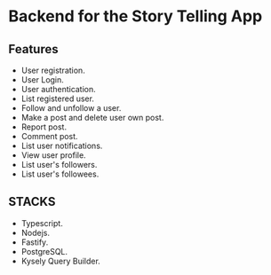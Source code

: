 # Backend for the Story Telling App

## Features

* User registration.
* User Login.
* User authentication.
* List registered user.
* Follow and unfollow a user.
* Make a post and delete user own post.
* Report post.
* Comment post.
* List user notifications.
* View user profile.
* List user's followers.
* List user's followees.

## STACKS

* Typescript.
* Nodejs.
* Fastify.
* PostgreSQL.
* Kysely Query Builder.

